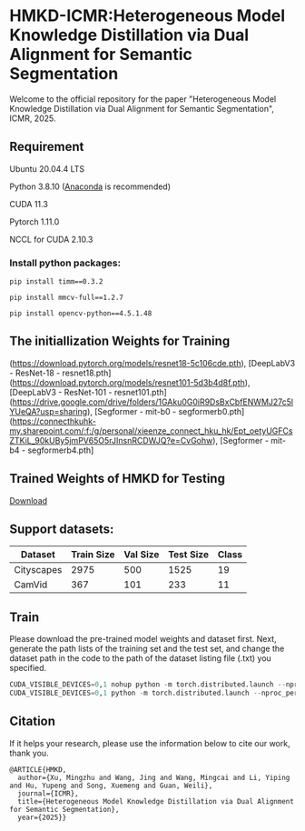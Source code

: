 # HMKD-ICMR:Heterogeneous Model Knowledge Distillation via Dual Alignment for Semantic Segmentation

Welcome to the official repository for the paper "Heterogeneous Model Knowledge Distillation via Dual Alignment for Semantic Segmentation", ICMR, 2025.

## Requirement
Ubuntu 20.04.4 LTS

Python 3.8.10 ([Anaconda](https://www.anaconda.com/) is recommended)

CUDA 11.3

Pytorch 1.11.0

NCCL for CUDA 2.10.3

### Install python packages:
```
pip install timm==0.3.2

pip install mmcv-full==1.2.7

pip install opencv-python==4.5.1.48
```

## The initiallization Weights for Training
(https://download.pytorch.org/models/resnet18-5c106cde.pth), [DeepLabV3 - ResNet-18 - resnet18.pth]
(https://download.pytorch.org/models/resnet101-5d3b4d8f.pth), [DeepLabV3 - ResNet-101 - resnet101.pth]
(https://drive.google.com/drive/folders/1GAku0G0iR9DsBxCbfENWMJ27c5lYUeQA?usp=sharing), [Segformer - mit-b0 - segformerb0.pth]
(https://connecthkuhk-my.sharepoint.com/:f:/g/personal/xieenze_connect_hku_hk/Ept_oetyUGFCsZTKiL_90kUBy5jmPV65O5rJInsnRCDWJQ?e=CvGohw), [Segformer - mit-b4 - segformerb4.pth]

## Trained Weights of HMKD for Testing
[Download](https://pan.baidu.com/s/1xw_6ts5VNV73vXeOLAokwQ?pwd=jvx8)

## Support datasets:
| Dataset | Train Size | Val Size | Test Size | Class |
| -- | -- | -- |-- |-- |
| Cityscapes | 2975 | 500 | 1525 |19|
| CamVid | 367 | 101 | 233 | 11 |

## Train
Please download the pre-trained model weights and dataset first. Next, generate the path lists of the training set and the test set, and change the dataset path in the code to the path of the dataset listing file (.txt) you specified.

~~~python
CUDA_VISIBLE_DEVICES=0,1 nohup python -m torch.distributed.launch --nproc_per_node=2 train_NEW_AEU_kd.py > H_V_MSE_fixed.file 2>&1 &
CUDA_VISIBLE_DEVICES=0,1 python -m torch.distributed.launch --nproc_per_node=2 train_NEW_AEU_kd.py
~~~

## Citation
If it helps your research,  please use the information below to cite our work, thank you. 

~~~
@ARTICLE{HMKD,
  author={Xu, Mingzhu and Wang, Jing and Wang, Mingcai and Li, Yiping and Hu, Yupeng and Song, Xuemeng and Guan, Weili},
  journal={ICMR}, 
  title={Heterogeneous Model Knowledge Distillation via Dual Alignment for Semantic Segmentation}, 
  year={2025}}
~~~











